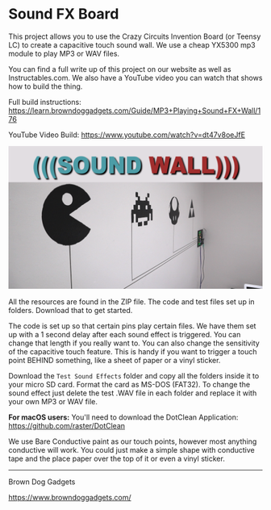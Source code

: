 # Sound FX Board

This project allows you to use the Crazy Circuits Invention Board (or Teensy LC) to create a capacitive touch sound wall. We use a cheap YX5300 mp3 module to play MP3 or WAV files.

You can find a full write up of this project on our website as well as Instructables.com. We also have a YouTube video you can watch that shows how to build the thing.

Full build instructions: https://learn.browndoggadgets.com/Guide/MP3+Playing+Sound+FX+Wall/176

YouTube Video Build: https://www.youtube.com/watch?v=dt47v8oeJfE

![Sound Wall](Images/Sound-Wall.png)

All the resources are found in the ZIP file. The code and test files set up in folders. Download that to get started.

The code is set up so that certain pins play certain files. We have them set up with a 1 second delay after each sound effect is triggered. You can change that length if you really want to. You can also change the sensitivity of the capacitive touch feature. This is handy if you want to trigger a touch point BEHIND something, like a sheet of paper or a vinyl sticker.

Download the `Test Sound Effects` folder and copy all the folders inside it to your micro SD card. Format the card as MS-DOS (FAT32). To change the sound effect just delete the test .WAV file in each folder and replace it with your own MP3 or WAV file.

**For macOS users:** You'll need to download the DotClean Application: https://github.com/raster/DotClean

We use Bare Conductive paint as our touch points, however most anything conductive will work. You could just make a simple shape with conductive tape and the place paper over the top of it or even a vinyl sticker.

---

Brown Dog Gadgets

https://www.browndoggadgets.com/

